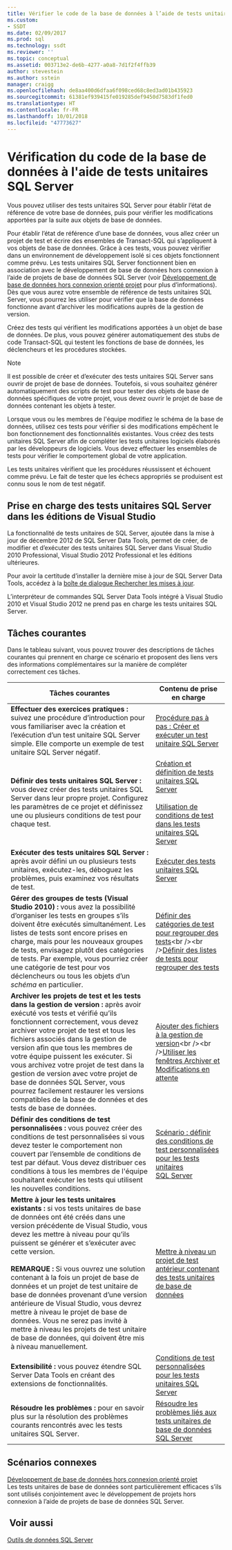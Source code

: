 ```yaml
---
title: Vérifier le code de la base de données à l’aide de tests unitaires SQL Server | Microsoft Docs
ms.custom:
- SSDT
ms.date: 02/09/2017
ms.prod: sql
ms.technology: ssdt
ms.reviewer: ''
ms.topic: conceptual
ms.assetid: 003713e2-de6b-4277-a0a8-7d1f2f4ffb39
author: stevestein
ms.author: sstein
manager: craigg
ms.openlocfilehash: de8aa400d6dfaa6f098ced68c8ed3ad01b435923
ms.sourcegitcommit: 61381ef939415fe019285def9450d7583df1fed0
ms.translationtype: HT
ms.contentlocale: fr-FR
ms.lasthandoff: 10/01/2018
ms.locfileid: "47773627"
---
```

# <a name="verifying-database-code-by-using-sql-server-unit-tests"></a>Vérification du code de la base de données à l'aide de tests unitaires SQL Server
Vous pouvez utiliser des tests unitaires SQL Server pour établir l’état de référence de votre base de données, puis pour vérifier les modifications apportées par la suite aux objets de base de données.  
  
Pour établir l’état de référence d’une base de données, vous allez créer un projet de test et écrire des ensembles de Transact\-SQL qui s’appliquent à vos objets de base de données. Grâce à ces tests, vous pouvez vérifier dans un environnement de développement isolé si ces objets fonctionnent comme prévu. Les tests unitaires SQL Server fonctionnent bien en association avec le développement de base de données hors connexion à l’aide de projets de base de données SQL Server (voir [Développement de base de données hors connexion orienté projet](../ssdt/project-oriented-offline-database-development.md) pour plus d’informations). Dès que vous aurez votre ensemble de référence de tests unitaires SQL Server, vous pourrez les utiliser pour vérifier que la base de données fonctionne avant d’archiver les modifications auprès de la gestion de version.  
  
Créez des tests qui vérifient les modifications apportées à un objet de base de données. De plus, vous pouvez générer automatiquement des stubs de code Transact\-SQL qui testent les fonctions de base de données, les déclencheurs et les procédures stockées.  
  
> [!NOTE]  
> Il est possible de créer et d’exécuter des tests unitaires SQL Server sans ouvrir de projet de base de données. Toutefois, si vous souhaitez générer automatiquement des scripts de test pour tester des objets de base de données spécifiques de votre projet, vous devez ouvrir le projet de base de données contenant les objets à tester.  
  
Lorsque vous ou les membres de l'équipe modifiez le schéma de la base de données, utilisez ces tests pour vérifier si des modifications empêchent le bon fonctionnement des fonctionnalités existantes. Vous créez des tests unitaires SQL Server afin de compléter les tests unitaires logiciels élaborés par les développeurs de logiciels. Vous devez effectuer les ensembles de tests pour vérifier le comportement global de votre application.  
  
Les tests unitaires vérifient que les procédures réussissent et échouent comme prévu. Le fait de tester que les échecs appropriés se produisent est connu sous le nom de test négatif.  
  
## <a name="visual-studio-editions-support-for-sql-server-unit-tests"></a>Prise en charge des tests unitaires SQL Server dans les éditions de Visual Studio  
La fonctionnalité de tests unitaires de SQL Server, ajoutée dans la mise à jour de décembre 2012 de SQL Server Data Tools, permet de créer, de modifier et d’exécuter des tests unitaires SQL Server dans Visual Studio 2010 Professional, Visual Studio 2012 Professional et les éditions ultérieures.  
  
Pour avoir la certitude d’installer la dernière mise à jour de SQL Server Data Tools, accédez à la [boîte de dialogue Rechercher les mises à jour](../ssdt/check-for-updates-dialog-box.md).  
  
L’interpréteur de commandes SQL Server Data Tools intégré à Visual Studio 2010 et Visual Studio 2012 ne prend pas en charge les tests unitaires SQL Server.  
  
## <a name="common-tasks"></a>Tâches courantes  
Dans le tableau suivant, vous pouvez trouver des descriptions de tâches courantes qui prennent en charge ce scénario et proposent des liens vers des informations complémentaires sur la manière de compléter correctement ces tâches.  
  
|Tâches courantes|Contenu de prise en charge|  
|----------------|----------------------|  
|**Effectuer des exercices pratiques :** suivez une procédure d’introduction pour vous familiariser avec la création et l’exécution d’un test unitaire SQL Server simple. Elle comporte un exemple de test unitaire SQL Server négatif.|[Procédure pas à pas : Créer et exécuter un test unitaire SQL Server](../ssdt/walkthrough-creating-and-running-a-sql-server-unit-test.md)|  
|**Définir des tests unitaires SQL Server :** vous devez créer des tests unitaires SQL Server dans leur propre projet. Configurez les paramètres de ce projet et définissez une ou plusieurs conditions de test pour chaque test.|[Création et définition de tests unitaires SQL Server](../ssdt/creating-and-defining-sql-server-unit-tests.md)<br /><br />[Utilisation de conditions de test dans les tests unitaires SQL Server](../ssdt/using-test-conditions-in-sql-server-unit-tests.md)|  
|**Exécuter des tests unitaires SQL Server :** après avoir défini un ou plusieurs tests unitaires, exécutez-les, déboguez les problèmes, puis examinez vos résultats de test.|[Exécuter des tests unitaires SQL Server](../ssdt/running-sql-server-unit-tests.md)|  
|**Gérer des groupes de tests (Visual Studio 2010) :** vous avez la possibilité d’organiser les tests en groupes s’ils doivent être exécutés simultanément. Les listes de tests sont encore prises en charge, mais pour les nouveaux groupes de tests, envisagez plutôt des catégories de tests. Par exemple, vous pourriez créer une catégorie de test pour vos déclencheurs ou tous les objets d’un *schéma* en particulier.|[Définir des catégories de test pour regrouper des tests](http://msdn.microsoft.com/library/dd286595(VS.100).aspx)<br /><br />[Définir des listes de tests pour regrouper des tests](http://msdn.microsoft.com/library/dd286584(VS.100).aspx)|  
|**Archiver les projets de test et les tests dans la gestion de version :** après avoir exécuté vos tests et vérifié qu’ils fonctionnent correctement, vous devez archiver votre projet de test et tous les fichiers associés dans la gestion de version afin que tous les membres de votre équipe puissent les exécuter. Si vous archivez votre projet de test dans la gestion de version avec votre projet de base de données SQL Server, vous pourrez facilement restaurer les versions compatibles de la base de données et des tests de base de données.|[Ajouter des fichiers à la gestion de version](http://msdn.microsoft.com/library/ms181374(VS.100).aspx)<br /><br />[Utiliser les fenêtres Archiver et Modifications en attente](http://msdn.microsoft.com/library/ms245462(VS.100).aspx)|  
|**Définir des conditions de test personnalisées :** vous pouvez créer des conditions de test personnalisées si vous devez tester le comportement non couvert par l’ensemble de conditions de test par défaut. Vous devez distribuer ces conditions à tous les membres de l'équipe souhaitant exécuter les tests qui utilisent les nouvelles conditions.|[Scénario : définir des conditions de test personnalisées pour les tests unitaires SQL Server](http://msdn.microsoft.com/library/dd193282(VS.100).aspx)|  
|**Mettre à jour les tests unitaires existants :** si vos tests unitaires de base de données ont été créés dans une version précédente de Visual Studio, vous devez les mettre à niveau pour qu’ils puissent se générer et s’exécuter avec cette version.<br /><br />**REMARQUE :** Si vous ouvrez une solution contenant à la fois un projet de base de données et un projet de test unitaire de base de données provenant d’une version antérieure de Visual Studio, vous devrez mettre à niveau le projet de base de données. Vous ne serez pas invité à mettre à niveau les projets de test unitaire de base de données, qui doivent être mis à niveau manuellement.|[Mettre à niveau un projet de test antérieur contenant des tests unitaires de base de données](../ssdt/upgrade-an-older-test-project-containing-database-unit-tests.md)|  
|**Extensibilité :** vous pouvez étendre SQL Server Data Tools en créant des extensions de fonctionnalités.|[Conditions de test personnalisées pour les tests unitaires SQL Server](../ssdt/custom-test-conditions-for-sql-server-unit-tests.md)|  
|**Résoudre les problèmes :** pour en savoir plus sur la résolution des problèmes courants rencontrés avec les tests unitaires SQL Server.|[Résoudre les problèmes liés aux tests unitaires de base de données SQL Server](../ssdt/troubleshooting-sql-server-database-unit-testing-issues.md)|  
  
## <a name="related-scenarios"></a>Scénarios connexes  
[Développement de base de données hors connexion orienté projet](../ssdt/project-oriented-offline-database-development.md)  
Les tests unitaires de base de données sont particulièrement efficaces s’ils sont utilisés conjointement avec le développement de projets hors connexion à l’aide de projets de base de données SQL Server.  
  
## <a name="see-also"></a> Voir aussi  
[Outils de données SQL Server](../ssdt/sql-server-data-tools.md)  
  
